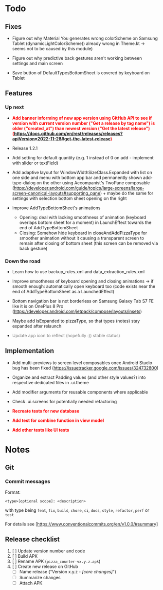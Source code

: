 <style>
  priority {
    color: red;
    font-weight: Bold;
  }
  optional {
    color: gray;
  }
</style>

# Todo

## Fixes

- Figure out why Material You generates wrong colorScheme on Samsung Tablet 
  (dynamicLightColorScheme() already wrong in Theme.kt → seems not to be caused by this module)

- Figure out why predictive back gestures aren't working between settings and main screen

- Save button of DefaultTypesBottomSheet is covered by keyboard on Tablet

## Features

### Up next

- <priority>Add banner informing of new app version using GitHub API to see if version with current version number ("Get a release by tag name") is older ("created_at") than newest version ("Get the latest release")
  (https://docs.github.com/en/rest/releases/releases?apiVersion=2022-11-28#get-the-latest-release)

- Release 1.2.1

- Add setting for default quantity (e.g. 1 instead of 0 on add - implement with slider or textField)

- Add adaptive layout for WindowWidthSizeClass.Expanded with list on one side and 
  menu with bottom app bar and permanently shown add-type-dialog on the other
  using Accompanist's TwoPane composable
  (https://developer.android.com/guide/topics/large-screens/large-screen-canonical-layouts#supporting_pane)
  \+ maybe do the same for settings with selection bottom sheet opening on the right

- Improve AddTypeBottomSheet's animations
  - Opening: deal with lacking smoothness of animation (keyboard overlaps bottom sheet for a
    moment) in LaunchEffect towards the end of AddTypeBottomSheet
  - Closing: Somehow hide keyboard in closeAndAddPizzaType for smoother animation without it
    causing a transparent screen to remain after closing of bottom sheet (this screen can be
    removed via back gesture)

### Down the road

- Learn how to use backup_rules.xml and data_extraction_rules.xml

- Improve smoothness of keyboard opening and closing animations → if smooth enough: automatically
  open keyboard too (code exists near the end of AddTypeBottomSheet as a LaunchedEffect)

- Bottom navigation bar is not borderless on Samsung Galaxy Tab S7 FE like it is on OnePlus 8 Pro (https://developer.android.com/jetpack/compose/layouts/insets)

- Maybe add isExpanded to pizzaType, so that types (notes) stay expanded after relaunch

- <optional>Update app icon to reflect (hopefully :)) stable status)</optional>

## Implementation

- Add multi-previews to screen level composables once Android Studio bug has been fixed 
  (https://issuetracker.google.com/issues/324732800)

- Organize and extract Padding values (and other style values?) into respective dedicated files in .ui.theme

- Add modifier arguments for reusable components where applicable

- Check .ui.screens for potentially needed refactoring

- <priority>Recreate tests for new database
- <priority>Add test for combine function in view model
- <priority>Add other tests like UI tests

# Notes

## Git

### Commit messages

Format:

```
<type>[optional scope]: <description>
```

with type being `feat`, `fix`, `build`, `chore`, `ci`, `docs`, `style`, `refactor`, `perf` or ` test`

For details see [https://www.conventionalcommits.org/en/v1.0.0/#summary]

## Release checklist

1. [ ] Update version number and code
2. [ ] Build APK
3. [ ] Rename APK (`pizza_counter-vx.y.z.apk`)
4. [ ] Create new release on GitHub
   - [ ] Name release ("Version x.y.z - _[core changes]_")
   - [ ] Summarize changes
   - [ ] Attach APK
